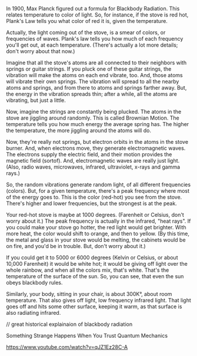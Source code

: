 <!--
title: Blackbody Radiation
description: What color is something that's red hot?
-->


In 1900,  Max Planck figured out a formula for Blackbody Radiation.
This relates temperature to color of light.
So, for instance, if the stove is red hot, Plank's Law tells you what color of red it is, given the temperature.

Actually, the light coming out of the stove, is a smear of colors, or frequencies of waves.
Plank's law tells you how much of each frequency you'll get out, at each temperature.
(There's actually a lot more details; don't worry about that now.)

Imagine that all the stove's atoms are all connected to their neighbors with springs or guitar strings.
If you pluck one of these guitar strings, the vibration will make the atoms on each end vibrate, too.
And, those atoms will vibrate their own springs.
The vibration will spread to all the nearby atoms and springs, and from there to atoms and springs farther away.
But, the energy in the vibration spreads thin; after a while, all the atoms are  vibrating, but just a little.

Now, imagine the strings are constantly being plucked.
The atoms in the stove are jiggling around randomly.
This is called Brownian Motion.
The temperature tells you how much energy the average spring has.
The higher the temperature, the more jiggling around the atoms will do.

Now, they're really not springs, but electron orbits in the atoms in the stove burner.
And, when electrons move, they generate electromagnetic waves.
The electrons supply the electric field, and their motion provides the magnetic field (sortof).
And, electromagnetic waves are really just light.
(Also, radio waves, microwaves, infrared, ultraviolet, x-rays and gamma rays.)

So, the random vibrations generate random light, of all different frequencies (colors).
But, for a given temperature, there's a peak frequency where most of the energy goes to.
This is the color (red-hot) you see from the stove.
There's higher and lower frequencies, but the strongest is at the peak.

Your red-hot stove is maybe at 1000 degrees.  (Farenheit or Celsius, don't worry about it.)
The peak frequency is actually in the infrared, "heat rays".
If you could make your stove go hotter, the red light would get brighter.
With more heat, the color would shift to orange, and then to yellow.
(By this time, the metal and glass in your stove would be melting, the cabinets would be on fire,
and you'd be in trouble.  But, don't worry about it.)

If you could get it to 5000 or 6000 degrees (Kelvin or Celsius, or about 10,000  Farenheit)
it would be white hot; it would be giving off light over the whole rainbow, and when all the colors mix, that's white.
That's the temperature of the surface of the sun.  So, you can see, that even the sun obeys blackbody rules.

Similarly, your body, sitting in your chair, is about 300K°, about room temperature.
That also gives off light, low frequency infrared light.  That light goes off and hits some other surface, keeping it warm, as that surface is also radiating infrared.



// great historical explainaion of  blackbody radiation

Something Strange Happens When You Trust Quantum Mechanics


https://www.youtube.com/watch?v=qJZ1Ez28C-A
